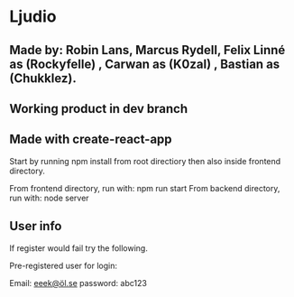 # Ljudio


## Made by: Robin Lans, Marcus Rydell, Felix Linné as (Rockyfelle) , Carwan as (K0zal) , Bastian as (Chukklez). 

## Working product in dev branch

## Made with create-react-app
 Start by running npm install from root directiory then also inside frontend directory.
 
 From frontend directory, run with: npm run start
 From backend directory, run with: node server
 
## User info
  If register would fail try the following.
  
  Pre-registered user for login: 
  
  Email: eeek@öl.se
  password: abc123
 
 



